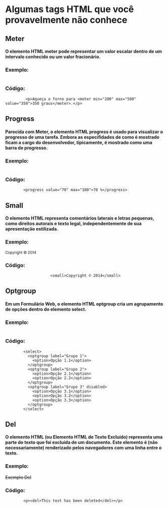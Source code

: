 <h1>Algumas tags HTML que você provavelmente não conhece </h1>

<h2>Meter</h2>
<h4>O elemento HTML meter pode representar um valor escalar dentro de um intervalo conhecido ou um valor fracionário.</h4>
<h3>Exemplo:</h3>
<img src="https://www.codigofonte.com.br/wp-content/uploads/2014/09/meter.png" alt="">
 <h3>Código:</h3>
             
             <p>Aqueça o forno para <meter min="200" max="500" value="350">350 graus</meter>.</p>

<h2>Progress</h2>
<h4>Parecida com Meter, o elemento HTML progress é usado para visualizar o progresso de uma tarefa. Embora as especifidades de como é mostrado ficam a cargo do desenvolvedor, tipicamente, é mostrado como uma barra de progresso.</h4>
<h3>Exemplo:</h3>
<img src="https://developer.mozilla.org/@api/deki/files/6031/=progress-firefox.JPG" alt="">
 <h3>Código:</h3>                                               
            
            <progress value="70" max="100">70 %</progress>
<h2>Small</h2>
<h4>O elemento HTML representa comentários laterais e letras pequenas, como direitos autorais e texto legal, independentemente de sua apresentação estilizada.</h4>
<h3>Exemplo:</h3>              
<small>Copyright © 2014</small>
<h3>Código:</h3>                     
                        
                        <small>Copyright © 2014</small>
<h2>Optgroup</h2>
<h4>Em um Formulário Web, o elemento HTML optgroup cria um agrupamento de opções dentro do elemento select.</h4>
<h3>Exemplo:</h3>
<img src="https://www.codigofonte.com.br/wp-content/uploads/2014/09/optgroup.jpg" alt="">
<h3>Código:</h3>
            
            <select>
              <optgroup label="Grupo 1">
                <option>Opção 1.1</option>
              </optgroup>
              <optgroup label="Grupo 2">
                <option>Opção 2.1</option>
                <option>Opção 2.2</option>
              </optgroup>
              <optgroup label="Grupo 3" disabled>
                <option>Opção 3.1</option>
                <option>Opção 3.2</option>
                <option>Opção 3.3</option>
              </optgroup>
            </select>

<h2>Del</h2>
<h4>O elemento HTML (ou Elemento HTML de Texto Excluído) representa uma parte do texto que foi excluída de um documento. Este elemento é (não necessariamente) renderizado pelos navegadores com uma linha entre o texto.</h4>
<h3>Exemplo:</h3>
<del>Exemplo Del</del>
<h3>Código:</h3>
            
            <p><del>This text has been deleted</del></p>
